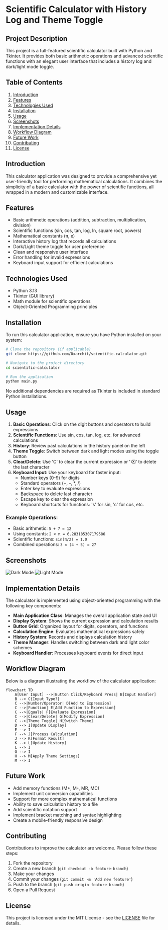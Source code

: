 # Scientific Calculator with History Log and Theme Toggle

## Project Description
This project is a full-featured scientific calculator built with Python and Tkinter. It provides both basic arithmetic operations and advanced scientific functions with an elegant user interface that includes a history log and dark/light mode toggle.

## Table of Contents
1. [Introduction](#introduction)
2. [Features](#features)
3. [Technologies Used](#technologies-used)
4. [Installation](#installation)
5. [Usage](#usage)
6. [Screenshots](#screenshots)
7. [Implementation Details](#implementation-details)
8. [Workflow Diagram](#workflow-diagram)
9. [Future Work](#future-work)
10. [Contributing](#contributing)
11. [License](#license)

## Introduction
This calculator application was designed to provide a comprehensive yet user-friendly tool for performing mathematical calculations. It combines the simplicity of a basic calculator with the power of scientific functions, all wrapped in a modern and customizable interface.

## Features
- Basic arithmetic operations (addition, subtraction, multiplication, division)
- Scientific functions (sin, cos, tan, log, ln, square root, powers)
- Mathematical constants (π, e)
- Interactive history log that records all calculations
- Dark/Light theme toggle for user preference
- Clean and responsive user interface
- Error handling for invalid expressions
- Keyboard input support for efficient calculations

## Technologies Used
- Python 3.13
- Tkinter (GUI library)
- Math module for scientific operations
- Object-Oriented Programming principles

## Installation
To run this calculator application, ensure you have Python installed on your system:

```bash
# Clone the repository (if applicable)
git clone https://github.com/0xarchit/scientific-calculator.git

# Navigate to the project directory
cd scientific-calculator

# Run the application
python main.py
```

No additional dependencies are required as Tkinter is included in standard Python installations.

## Usage
1. **Basic Operations**: Click on the digit buttons and operators to build expressions
2. **Scientific Functions**: Use sin, cos, tan, log, etc. for advanced calculations
3. **History**: Review past calculations in the history panel on the left
4. **Theme Toggle**: Switch between dark and light modes using the toggle button
5. **Clear/Delete**: Use 'C' to clear the current expression or '⌫' to delete the last character
6. **Keyboard Input**: Use your keyboard for faster input:
   - Number keys (0-9) for digits
   - Standard operators (+, -, *, /)
   - Enter key to evaluate expressions
   - Backspace to delete last character
   - Escape key to clear the expression
   - Keyboard shortcuts for functions: 's' for sin, 'c' for cos, etc.

### Example Operations:
- Basic arithmetic: `5 + 7 = 12`
- Using constants: `2 × π = 6.283185307179586`
- Scientific functions: `sin(π/2) = 1.0`
- Combined operations: `3 × (4 + 5) = 27`

## Screenshots
![Dark Mode](assets/dark_mode.png)
![Light Mode](assets/light_mode.png)

## Implementation Details
The calculator is implemented using object-oriented programming with the following key components:

- **Main Application Class**: Manages the overall application state and UI
- **Display System**: Shows the current expression and calculation results
- **Button Grid**: Organized layout for digits, operators, and functions
- **Calculation Engine**: Evaluates mathematical expressions safely
- **History System**: Records and displays calculation history
- **Theme Manager**: Handles switching between dark and light color schemes
- **Keyboard Handler**: Processes keyboard events for direct input

## Workflow Diagram

Below is a diagram illustrating the workflow of the calculator application:

```mermaid
flowchart TD
    A[User Input] -->|Button Click/Keyboard Press| B[Input Handler]
    B --> C{Input Type?}
    C -->|Number/Operator| D[Add to Expression]
    C -->|Function| E[Add Function to Expression]
    C -->|Equals| F[Evaluate Expression]
    C -->|Clear/Delete| G[Modify Expression]
    C -->|Theme Toggle| H[Switch Theme]
    D --> I[Update Display]
    E --> I
    F --> J[Process Calculation]
    J --> K[Format Result]
    K --> L[Update History]
    L --> I
    G --> I
    H --> M[Apply Theme Settings]
    M --> I
```

## Future Work
- Add memory functions (M+, M-, MR, MC)
- Implement unit conversion capabilities
- Support for more complex mathematical functions
- Ability to save calculation history to a file
- Add scientific notation support
- Implement bracket matching and syntax highlighting
- Create a mobile-friendly responsive design

## Contributing
Contributions to improve the calculator are welcome. Please follow these steps:

1. Fork the repository
2. Create a new branch (`git checkout -b feature-branch`)
3. Make your changes
4. Commit your changes (`git commit -m 'Add new feature'`)
5. Push to the branch (`git push origin feature-branch`)
6. Open a Pull Request

## License
This project is licensed under the MIT License - see the [LICENSE](https://github.com/0xarchit/scientific-calculator?tab=MIT-1-ov-file#) file for details.
